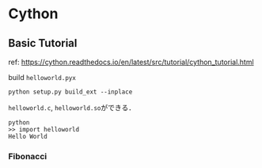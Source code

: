 # Cython
## Basic Tutorial
ref: https://cython.readthedocs.io/en/latest/src/tutorial/cython_tutorial.html

build `helloworld.pyx`
```
python setup.py build_ext --inplace
```
`helloworld.c`, `helloworld.so`ができる．

```
python
>> import helloworld
Hello World
```

### Fibonacci